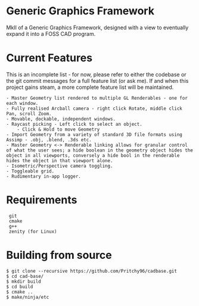 # Generic Graphics Framework
MkII of a Generic Graphics Framework, designed with a view to eventually expand it into a FOSS CAD program.

#   Current Features
This is an incomplete list - for now, please refer to either the codebase or the git commit messages for a full feature list (or ask me). If and when this project gains steam, a more complete feature list will be maintained.

    - Master Geometry list rendered to multiple GL Renderables - one for each window.
    - Fully realised Arcball camera - right click Rotate, middle click Pan, scroll Zoom.
    - Movable, dockable, independent windows.
    - Raycast picking - Left click to select an object.
        - Click & Hold to move Geometry
    - Import Geometry from a variety of standard 3D file formats using Assimp - .obj, .blend, .3ds etc.
    - Master Geometry <-> Renderable linking allows for granular control of what the user sees; a hide boolean in the geometry object hides the object in all viewports, conversely a hide bool in the renderable hides the object in that viewport alone.
    - Isometric/Perspective camera toggling.
    - Toggleable grid.
    - Rudimentary in-app logger. 

#   Requirements
     git
     cmake
     g++
     zenity (for Linux)

# Building from source
```console
$ git clone --recursive https://github.com/Pritchy96/cadbase.git
$ cd cad-base/
$ mkdir build
$ cd build
$ cmake ..
$ make/ninja/etc
```
